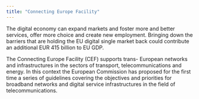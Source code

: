 ```yaml
---
title: "Connecting Europe Facility"
---
```


The digital economy can expand markets and foster more and better services, offer more choice and create new employment. Bringing down the barriers that are holding the EU digital single market back could contribute an additional EUR 415 billion to EU GDP.

The Connecting Europe Facility (CEF) supports trans- European networks and infrastructures in the sectors of transport, telecommunications and energy. In this context the European Commission has proposed for the first time a series of guidelines covering the objectives and priorities for broadband networks and digital service infrastructures in the field of telecommunications.

